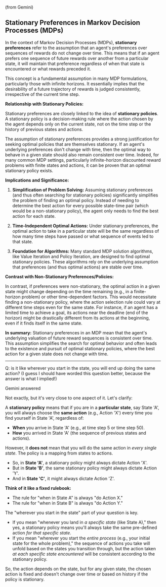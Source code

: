 
(from Gemini)

## Stationary Preferences in Markov Decision Processes (MDPs)

In the context of Markov Decision Processes (MDPs), **stationary preferences** refer to the assumption that an agent's preferences over sequences of rewards do not change over time. This means that if an agent prefers one sequence of future rewards over another from a particular state, it will maintain that preference regardless of when that state is encountered or what rewards preceded it.

This concept is a fundamental assumption in many MDP formulations, particularly those with infinite horizons. It essentially implies that the desirability of a future trajectory of rewards is judged consistently, irrespective of the current time step.

**Relationship with Stationary Policies:**

Stationary preferences are closely linked to the idea of **stationary policies**. A stationary policy is a decision-making rule where the action chosen by the agent depends only on the current state, not on the time step or the history of previous states and actions.

The assumption of stationary preferences provides a strong justification for seeking optimal policies that are themselves stationary. If an agent's underlying preferences don't change with time, then the optimal way to behave in a given state should also remain consistent over time. Indeed, for many common MDP settings, particularly infinite-horizon discounted reward problems with finite states and actions, it can be proven that an optimal stationary policy exists.

**Implications and Significance:**

1. **Simplification of Problem Solving:** Assuming stationary preferences (and thus often searching for stationary policies) significantly simplifies the problem of finding an optimal policy. Instead of needing to determine the best action for every possible state-time pair (which would be a non-stationary policy), the agent only needs to find the best action for each state.
    
2. **Time-Independent Optimal Actions:** Under stationary preferences, the optimal action to take in a particular state will be the same regardless of how many time steps have passed or what sequence of events led to that state.
    
3. **Foundation for Algorithms:** Many standard MDP solution algorithms, like Value Iteration and Policy Iteration, are designed to find optimal stationary policies. These algorithms rely on the underlying assumption that preferences (and thus optimal actions) are stable over time.
    

**Contrast with Non-Stationary Preferences/Policies:**

In contrast, if preferences were non-stationary, the optimal action in a given state might change depending on the time remaining (e.g., in a finite-horizon problem) or other time-dependent factors. This would necessitate finding a non-stationary policy, where the action selection rule could vary at different time steps even for the same state. For instance, if an agent has a limited time to achieve a goal, its actions near the deadline (end of the horizon) might be drastically different from its actions at the beginning, even if it finds itself in the same state.

**In summary:** Stationary preferences in an MDP mean that the agent's underlying valuation of future reward sequences is consistent over time. This assumption simplifies the search for optimal behavior and often leads to the existence and pursuit of optimal stationary policies, where the best action for a given state does not change with time.


------------

Q: is it like wherever you start in the state, you will end up doing the same action? (I guess I should have worded this question better, because the answer is what I implied!)

Gemini answered

Not exactly, but it's very close to one aspect of it. Let's clarify:

A **stationary policy** means that if you are in a **particular state**, say State 'A', you will always choose the **same action** (e.g., Action 'X') every time you find yourself in State 'A', regardless of:

- **When** you arrive in State 'A' (e.g., at time step 5 or time step 50).
- **How** you arrived in State 'A' (the sequence of previous states and actions).

However, it **does not** mean that you will do the same action in _every single state_. The policy is a mapping from states to actions.

- So, in **State 'A'**, a stationary policy might always dictate Action 'X'.
- But in **State 'B'**, the same stationary policy might always dictate Action 'Y'.
- And in **State 'C'**, it might always dictate Action 'Z'.

**Think of it like a fixed rulebook:**

- The rule for "when in State A" is always "do Action X."
- The rule for "when in State B" is always "do Action Y."

The "wherever you start in the state" part of your question is key.

- If you mean "whenever you land in _a specific state_ (like State A)," then yes, a stationary policy means you'll always take the same pre-defined action _for that specific state_.
- If you mean "wherever you start the _entire process_ (e.g., your initial state for the whole problem)," the sequence of actions you take will unfold based on the states you transition through, but the action taken _at each specific state encountered_ will be consistent according to the stationary policy.

So, the action depends on the state, but for any given state, the chosen action is fixed and doesn't change over time or based on history if the policy is stationary.
